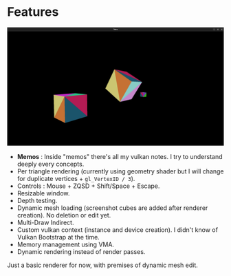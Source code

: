 # Features

![tetra_screenshot](./tetra_screenshot.png)

- **Memos** : Inside "memos" there's all my vulkan notes. I try to understand deeply every concepts.
- Per triangle rendering (currently using geometry shader but I will change for duplicate vertices + `gl_VertexID / 3`).
- Controls : Mouse + ZQSD + Shift/Space + Escape.
- Resizable window.
- Depth testing.
- Dynamic mesh loading (screenshot cubes are added after renderer creation). No deletion or edit yet.
- Multi-Draw Indirect.
- Custom vulkan context (instance and device creation). I didn't know of Vulkan Bootstrap at the time.
- Memory management using VMA.
- Dynamic rendering instead of render passes.

Just a basic renderer for now, with premises of dynamic mesh edit.
